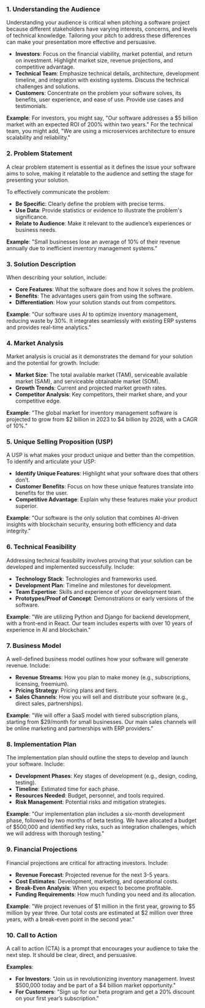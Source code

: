 ### 1. Understanding the Audience
Understanding your audience is critical when pitching a software project because different stakeholders have varying interests, concerns, and levels of technical knowledge. Tailoring your pitch to address these differences can make your presentation more effective and persuasive.

- **Investors**: Focus on the financial viability, market potential, and return on investment. Highlight market size, revenue projections, and competitive advantage.
- **Technical Team**: Emphasize technical details, architecture, development timeline, and integration with existing systems. Discuss the technical challenges and solutions.
- **Customers**: Concentrate on the problem your software solves, its benefits, user experience, and ease of use. Provide use cases and testimonials.

**Example**: For investors, you might say, "Our software addresses a $5 billion market with an expected ROI of 200% within two years." For the technical team, you might add, "We are using a microservices architecture to ensure scalability and reliability."

### 2. Problem Statement
A clear problem statement is essential as it defines the issue your software aims to solve, making it relatable to the audience and setting the stage for presenting your solution.

To effectively communicate the problem:
- **Be Specific**: Clearly define the problem with precise terms.
- **Use Data**: Provide statistics or evidence to illustrate the problem's significance.
- **Relate to Audience**: Make it relevant to the audience’s experiences or business needs.

**Example**: "Small businesses lose an average of 10% of their revenue annually due to inefficient inventory management systems."

### 3. Solution Description
When describing your solution, include:
- **Core Features**: What the software does and how it solves the problem.
- **Benefits**: The advantages users gain from using the software.
- **Differentiation**: How your solution stands out from competitors.

**Example**: "Our software uses AI to optimize inventory management, reducing waste by 30%. It integrates seamlessly with existing ERP systems and provides real-time analytics."

### 4. Market Analysis
Market analysis is crucial as it demonstrates the demand for your solution and the potential for growth. Include:
- **Market Size**: The total available market (TAM), serviceable available market (SAM), and serviceable obtainable market (SOM).
- **Growth Trends**: Current and projected market growth rates.
- **Competitor Analysis**: Key competitors, their market share, and your competitive edge.

**Example**: "The global market for inventory management software is projected to grow from $2 billion in 2023 to $4 billion by 2028, with a CAGR of 10%."

### 5. Unique Selling Proposition (USP)
A USP is what makes your product unique and better than the competition. To identify and articulate your USP:
- **Identify Unique Features**: Highlight what your software does that others don’t.
- **Customer Benefits**: Focus on how these unique features translate into benefits for the user.
- **Competitive Advantage**: Explain why these features make your product superior.

**Example**: "Our software is the only solution that combines AI-driven insights with blockchain security, ensuring both efficiency and data integrity."

### 6. Technical Feasibility
Addressing technical feasibility involves proving that your solution can be developed and implemented successfully. Include:
- **Technology Stack**: Technologies and frameworks used.
- **Development Plan**: Timeline and milestones for development.
- **Team Expertise**: Skills and experience of your development team.
- **Prototypes/Proof of Concept**: Demonstrations or early versions of the software.

**Example**: "We are utilizing Python and Django for backend development, with a front-end in React. Our team includes experts with over 10 years of experience in AI and blockchain."

### 7. Business Model
A well-defined business model outlines how your software will generate revenue. Include:
- **Revenue Streams**: How you plan to make money (e.g., subscriptions, licensing, freemium).
- **Pricing Strategy**: Pricing plans and tiers.
- **Sales Channels**: How you will sell and distribute your software (e.g., direct sales, partnerships).

**Example**: "We will offer a SaaS model with tiered subscription plans, starting from $29/month for small businesses. Our main sales channels will be online marketing and partnerships with ERP providers."

### 8. Implementation Plan
The implementation plan should outline the steps to develop and launch your software. Include:
- **Development Phases**: Key stages of development (e.g., design, coding, testing).
- **Timeline**: Estimated time for each phase.
- **Resources Needed**: Budget, personnel, and tools required.
- **Risk Management**: Potential risks and mitigation strategies.

**Example**: "Our implementation plan includes a six-month development phase, followed by two months of beta testing. We have allocated a budget of $500,000 and identified key risks, such as integration challenges, which we will address with thorough testing."

### 9. Financial Projections
Financial projections are critical for attracting investors. Include:
- **Revenue Forecast**: Projected revenue for the next 3-5 years.
- **Cost Estimates**: Development, marketing, and operational costs.
- **Break-Even Analysis**: When you expect to become profitable.
- **Funding Requirements**: How much funding you need and its allocation.

**Example**: "We project revenues of $1 million in the first year, growing to $5 million by year three. Our total costs are estimated at $2 million over three years, with a break-even point in the second year."

### 10. Call to Action
A call to action (CTA) is a prompt that encourages your audience to take the next step. It should be clear, direct, and persuasive.

**Examples**:
- **For Investors**: "Join us in revolutionizing inventory management. Invest $500,000 today and be part of a $4 billion market opportunity."
- **For Customers**: "Sign up for our beta program and get a 20% discount on your first year’s subscription."
